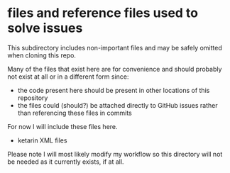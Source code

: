 ﻿# files and reference files used to solve issues

This subdirectory includes non-important files and may be safely omitted when cloning this repo.

Many of the files that exist here are for convenience and should probably not exist at all or in a different form since:

* the code present here should be present in other locations of this repository
* the files could (should?) be attached directly to GitHub issues rather than referencing these files in commits

For now I will include these files here.

* ketarin XML files

Please note I will most likely modify my workflow so this directory will not be needed as it currently exists, if at all.